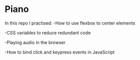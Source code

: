 # Piano

In this repo I practised:
-How to use flexbox to center elements 

-CSS variables to reduce redundant code 

-Playing audio in the browser 

-How to bind click and keypress events in JavaScript 

